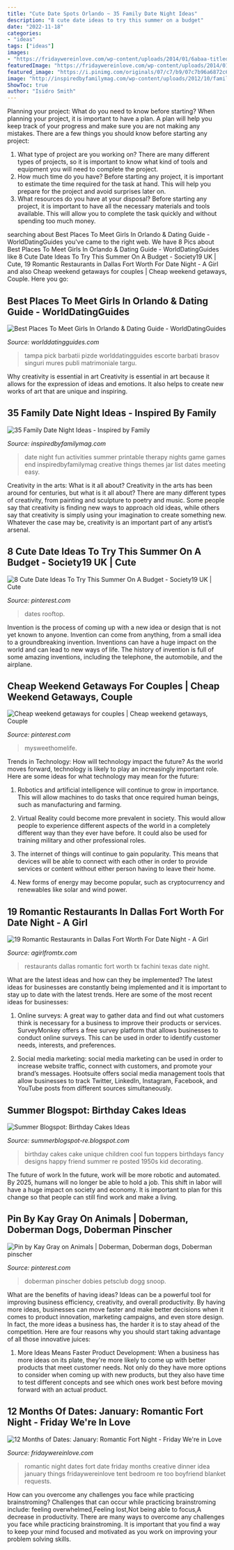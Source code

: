 ```yaml
---
title: "Cute Date Spots Orlando ~ 35 Family Date Night Ideas"
description: "8 cute date ideas to try this summer on a budget"
date: "2022-11-18"
categories:
- "ideas"
tags: ["ideas"]
images:
- "https://fridaywereinlove.com/wp-content/uploads/2014/01/6abaa-titlededitedimg_5826.jpg"
featuredImage: "https://fridaywereinlove.com/wp-content/uploads/2014/01/6abaa-titlededitedimg_5826.jpg"
featured_image: "https://i.pinimg.com/originals/07/c7/b9/07c7b96a6872c6648a5a5ef1882c532e.jpg"
image: "http://inspiredbyfamilymag.com/wp-content/uploads/2012/10/family-date-nights1.jpg"
ShowToc: true
author: "Isidro Smith"
---
```



Planning your project: What do you need to know before starting?
When planning your project, it is important to have a plan. A plan will help you keep track of your progress and make sure you are not making any mistakes. There are a few things you should know before starting any project:
1. What type of project are you working on? There are many different types of projects, so it is important to know what kind of tools and equipment you will need to complete the project.
2. How much time do you have? Before starting any project, it is important to estimate the time required for the task at hand. This will help you prepare for the project and avoid surprises later on.
3. What resources do you have at your disposal? Before starting any project, it is important to have all the necessary materials and tools available. This will allow you to complete the task quickly and without spending too much money.

	

		
searching about Best Places To Meet Girls In Orlando &amp; Dating Guide - WorldDatingGuides you've came to the right web. We have 8 Pics about Best Places To Meet Girls In Orlando &amp; Dating Guide - WorldDatingGuides like 8 Cute Date Ideas To Try This Summer On A Budget - Society19 UK | Cute, 19 Romantic Restaurants in Dallas Fort Worth For Date Night - A Girl and also Cheap weekend getaways for couples | Cheap weekend getaways, Couple. Here you go:
		
    
## Best Places To Meet Girls In Orlando &amp; Dating Guide - WorldDatingGuides

<img loading=lazy src="https://worlddatingguides.com/wp-content/uploads/2018/08/hook-pick-up-bars-orlando-ladies-night-get-laid-650x434.jpg" onerror="this.onerror=null;this.src='https://tse1.mm.bing.net/th?id=OIP.LKbBwlTy9IVk0y8pKaIhdgHaE8&amp;pid=15.1';" alt="Best Places To Meet Girls In Orlando &amp; Dating Guide - WorldDatingGuides">

_Source: worlddatingguides.com_

>tampa pick barbatii pizde worlddatingguides escorte barbati brasov singuri mures publi matrimoniale targu. 

	

Why creativity is essential in art
Creativity is essential in art because it allows for the expression of ideas and emotions. It also helps to create new works of art that are unique and inspiring.

    
## 35 Family Date Night Ideas - Inspired By Family

<img loading=lazy src="http://inspiredbyfamilymag.com/wp-content/uploads/2012/10/family-date-nights1.jpg" onerror="this.onerror=null;this.src='https://tse4.mm.bing.net/th?id=OIP.cHF3nsN7YMmoTRXpgu_qYgHaJt&amp;pid=15.1';" alt="35 Family Date Night Ideas - Inspired by Family">

_Source: inspiredbyfamilymag.com_

>date night fun activities summer printable therapy nights game games end inspiredbyfamilymag creative things themes jar list dates meeting easy. 

	

Creativity in the arts: What is it all about?
Creativity in the arts has been around for centuries, but what is it all about? There are many different types of creativity, from painting and sculpture to poetry and music. Some people say that creativity is finding new ways to approach old ideas, while others say that creativity is simply using your imagination to create something new. Whatever the case may be, creativity is an important part of any artist’s arsenal.

    
## 8 Cute Date Ideas To Try This Summer On A Budget - Society19 UK | Cute

<img loading=lazy src="https://i.pinimg.com/originals/5e/74/2d/5e742dc392055911fb8718103e488f05.jpg" onerror="this.onerror=null;this.src='https://tse2.mm.bing.net/th?id=OIP.IlJARBg7vnDd9RCkEr36rwHaHa&amp;pid=15.1';" alt="8 Cute Date Ideas To Try This Summer On A Budget - Society19 UK | Cute">

_Source: pinterest.com_

>dates rooftop. 

	

Invention is the process of coming up with a new idea or design that is not yet known to anyone. Invention can come from anything, from a small idea to a groundbreaking invention. Inventions can have a huge impact on the world and can lead to new ways of life. The history of invention is full of some amazing inventions, including the telephone, the automobile, and the airplane.

    
## Cheap Weekend Getaways For Couples | Cheap Weekend Getaways, Couple

<img loading=lazy src="https://i.pinimg.com/736x/d3/a2/60/d3a26027ca328a083948502716a22164.jpg" onerror="this.onerror=null;this.src='https://tse2.mm.bing.net/th?id=OIP.AEcImGkbpT0v3dhic6s7qQHaLG&amp;pid=15.1';" alt="Cheap weekend getaways for couples | Cheap weekend getaways, Couple">

_Source: pinterest.com_

>mysweethomelife. 

	

Trends in Technology: How will technology impact the future?
As the world moves forward, technology is likely to play an increasingly important role. Here are some ideas for what technology may mean for the future:
1. Robotics and artificial intelligence will continue to grow in importance. This will allow machines to do tasks that once required human beings, such as manufacturing and farming.

2. Virtual Reality could become more prevalent in society. This would allow people to experience different aspects of the world in a completely different way than they ever have before. It could also be used for training military and other professional roles.

3. The internet of things will continue to gain popularity. This means that devices will be able to connect with each other in order to provide services or content without either person having to leave their home.

4. New forms of energy may become popular, such as cryptocurrency and renewables like solar and wind power.

    
## 19 Romantic Restaurants In Dallas Fort Worth For Date Night - A Girl

<img loading=lazy src="https://www.agirlfromtx.com/wp-content/uploads/2019/02/Dallas-Romantic-Restaurants-Fachini-1024x683.jpg" onerror="this.onerror=null;this.src='https://tse1.mm.bing.net/th?id=OIP.dTq3qN6wYU7Q9kkFiEdKZQHaE8&amp;pid=15.1';" alt="19 Romantic Restaurants in Dallas Fort Worth For Date Night - A Girl">

_Source: agirlfromtx.com_

>restaurants dallas romantic fort worth tx fachini texas date night. 

	

What are the latest ideas and how can they be implemented?
The latest ideas for businesses are constantly being implemented and it is important to stay up to date with the latest trends. Here are some of the most recent ideas for businesses:
1. Online surveys: A great way to gather data and find out what customers think is necessary for a business to improve their products or services. SurveyMonkey offers a free survey platform that allows businesses to conduct online surveys. This can be used in order to identify customer needs, interests, and preferences.

2. Social media marketing: social media marketing can be used in order to increase website traffic, connect with customers, and promote your brand’s messages. Hootsuite offers social media management tools that allow businesses to track Twitter, LinkedIn, Instagram, Facebook, and YouTube posts from different sources simultaneously.

    
## Summer Blogspot: Birthday Cakes Ideas

<img loading=lazy src="http://2.bp.blogspot.com/-FFWrK-1RgHs/TfnsaJI6hrI/AAAAAAAAAEE/BlGTbJo-fD4/s1600/b.jpg" onerror="this.onerror=null;this.src='https://tse3.mm.bing.net/th?id=OIP.cVLh4TZTbNTe4TN_Wd3KvQHaI5&amp;pid=15.1';" alt="Summer Blogspot: Birthday Cakes Ideas">

_Source: summerblogspot-re.blogspot.com_

>birthday cakes cake unique children cool fun toppers birthdays fancy designs happy friend summer re posted 1950s kid decorating. 

	

The future of work
In the future, work will be more robotic and automated. By 2025, humans will no longer be able to hold a job. This shift in labor will have a huge impact on society and economy. It is important to plan for this change so that people can still find work and make a living.

    
## Pin By Kay Gray On Animals | Doberman, Doberman Dogs, Doberman Pinscher

<img loading=lazy src="https://i.pinimg.com/originals/07/c7/b9/07c7b96a6872c6648a5a5ef1882c532e.jpg" onerror="this.onerror=null;this.src='https://tse4.mm.bing.net/th?id=OIP.IXdL0EvpHwdfBjToFJCxTQHaLH&amp;pid=15.1';" alt="Pin by Kay Gray on Animals | Doberman, Doberman dogs, Doberman pinscher">

_Source: pinterest.com_

>doberman pinscher dobies petsclub dogg snoop. 

	

What are the benefits of having ideas?
Ideas can be a powerful tool for improving business efficiency, creativity, and overall productivity. By having more ideas, businesses can move faster and make better decisions when it comes to product innovation, marketing campaigns, and even store design. In fact, the more ideas a business has, the harder it is to stay ahead of the competition. Here are four reasons why you should start taking advantage of all those innovative juices:
1. More Ideas Means Faster Product Development: When a business has more ideas on its plate, they're more likely to come up with better products that meet customer needs. Not only do they have more options to consider when coming up with new products, but they also have time to test different concepts and see which ones work best before moving forward with an actual product.

    
## 12 Months Of Dates: January: Romantic Fort Night - Friday We&#039;re In Love

<img loading=lazy src="https://fridaywereinlove.com/wp-content/uploads/2014/01/6abaa-titlededitedimg_5826.jpg" onerror="this.onerror=null;this.src='https://tse3.mm.bing.net/th?id=OIP.-k3e_d1eD4g2baIDN6gRVgHaLH&amp;pid=15.1';" alt="12 Months of Dates: January: Romantic Fort Night - Friday We&#039;re in Love">

_Source: fridaywereinlove.com_

>romantic night dates fort date friday months creative dinner idea january things fridaywereinlove tent bedroom re too boyfriend blanket requests. 

	

How can you overcome any challenges you face while practicing brainstroming?
Challenges that can occur while practicing brainstroming include: feeling overwhelmed,Feeling lost,Not being able to focus,A decrease in productivity. There are many ways to overcome any challenges you face while practicing brainstroming. It is important that you find a way to keep your mind focused and motivated as you work on improving your problem solving skills.

